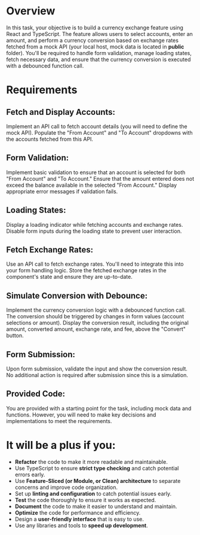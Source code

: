 # Overview

In this task, your objective is to build a currency exchange feature using React and TypeScript. The feature allows users to select accounts, enter an amount, and perform a currency conversion based on exchange rates fetched from a mock API (your local host, mock data is located in **public** folder). You'll be required to handle form validation, manage loading states, fetch necessary data, and ensure that the currency conversion is executed with a debounced function call.

# Requirements

## Fetch and Display Accounts:

Implement an API call to fetch account details (you will need to define the mock API).
Populate the "From Account" and "To Account" dropdowns with the accounts fetched from this API.

## Form Validation:

Implement basic validation to ensure that an account is selected for both "From Account" and "To Account."
Ensure that the amount entered does not exceed the balance available in the selected "From Account."
Display appropriate error messages if validation fails.

## Loading States:

Display a loading indicator while fetching accounts and exchange rates.
Disable form inputs during the loading state to prevent user interaction.

## Fetch Exchange Rates:

Use an API call to fetch exchange rates. You'll need to integrate this into your form handling logic.
Store the fetched exchange rates in the component's state and ensure they are up-to-date.

## Simulate Conversion with Debounce:

Implement the currency conversion logic with a debounced function call. The conversion should be triggered by changes in form values (account selections or amount).
Display the conversion result, including the original amount, converted amount, exchange rate, and fee, above the "Convert" button.

## Form Submission:

Upon form submission, validate the input and show the conversion result. No additional action is required after submission since this is a simulation.

## Provided Code:

You are provided with a starting point for the task, including mock data and functions. However, you will need to make key decisions and implementations to meet the requirements.

# It will be a plus if you:

- **Refactor** the code to make it more readable and maintainable.
- Use TypeScript to ensure **strict type checking** and catch potential errors early.
- Use **Feature-Sliced (or Module, or Clean) architecture** to separate concerns and improve code organization.
- Set up **linting and configuration** to catch potential issues early.
- **Test** the code thoroughly to ensure it works as expected.
- **Document** the code to make it easier to understand and maintain.
- **Optimize** the code for performance and efficiency.
- Design a **user-friendly interface** that is easy to use.
- Use any libraries and tools to **speed up development**.

